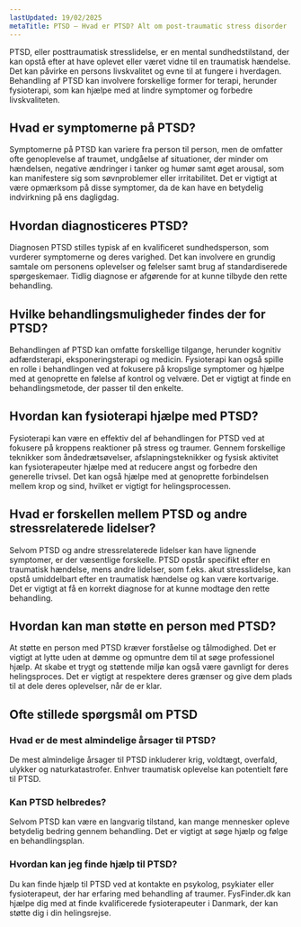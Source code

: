 ```yaml
---
lastUpdated: 19/02/2025
metaTitle: PTSD – Hvad er PTSD? Alt om post-traumatic stress disorder
---
```


PTSD, eller posttraumatisk stresslidelse, er en mental sundhedstilstand, der kan opstå efter at have oplevet eller været vidne til en traumatisk hændelse. Det kan påvirke en persons livskvalitet og evne til at fungere i hverdagen. Behandling af PTSD kan involvere forskellige former for terapi, herunder fysioterapi, som kan hjælpe med at lindre symptomer og forbedre livskvaliteten.

## Hvad er symptomerne på PTSD?

Symptomerne på PTSD kan variere fra person til person, men de omfatter ofte genoplevelse af traumet, undgåelse af situationer, der minder om hændelsen, negative ændringer i tanker og humør samt øget arousal, som kan manifestere sig som søvnproblemer eller irritabilitet. Det er vigtigt at være opmærksom på disse symptomer, da de kan have en betydelig indvirkning på ens dagligdag.

## Hvordan diagnosticeres PTSD?

Diagnosen PTSD stilles typisk af en kvalificeret sundhedsperson, som vurderer symptomerne og deres varighed. Det kan involvere en grundig samtale om personens oplevelser og følelser samt brug af standardiserede spørgeskemaer. Tidlig diagnose er afgørende for at kunne tilbyde den rette behandling.

## Hvilke behandlingsmuligheder findes der for PTSD?

Behandlingen af PTSD kan omfatte forskellige tilgange, herunder kognitiv adfærdsterapi, eksponeringsterapi og medicin. Fysioterapi kan også spille en rolle i behandlingen ved at fokusere på kropslige symptomer og hjælpe med at genoprette en følelse af kontrol og velvære. Det er vigtigt at finde en behandlingsmetode, der passer til den enkelte.

## Hvordan kan fysioterapi hjælpe med PTSD?

Fysioterapi kan være en effektiv del af behandlingen for PTSD ved at fokusere på kroppens reaktioner på stress og traumer. Gennem forskellige teknikker som åndedrætsøvelser, afslapningsteknikker og fysisk aktivitet kan fysioterapeuter hjælpe med at reducere angst og forbedre den generelle trivsel. Det kan også hjælpe med at genoprette forbindelsen mellem krop og sind, hvilket er vigtigt for helingsprocessen.

## Hvad er forskellen mellem PTSD og andre stressrelaterede lidelser?

Selvom PTSD og andre stressrelaterede lidelser kan have lignende symptomer, er der væsentlige forskelle. PTSD opstår specifikt efter en traumatisk hændelse, mens andre lidelser, som f.eks. akut stresslidelse, kan opstå umiddelbart efter en traumatisk hændelse og kan være kortvarige. Det er vigtigt at få en korrekt diagnose for at kunne modtage den rette behandling.

## Hvordan kan man støtte en person med PTSD?

At støtte en person med PTSD kræver forståelse og tålmodighed. Det er vigtigt at lytte uden at dømme og opmuntre dem til at søge professionel hjælp. At skabe et trygt og støttende miljø kan også være gavnligt for deres helingsproces. Det er vigtigt at respektere deres grænser og give dem plads til at dele deres oplevelser, når de er klar.

## Ofte stillede spørgsmål om PTSD

### Hvad er de mest almindelige årsager til PTSD?

De mest almindelige årsager til PTSD inkluderer krig, voldtægt, overfald, ulykker og naturkatastrofer. Enhver traumatisk oplevelse kan potentielt føre til PTSD.

### Kan PTSD helbredes?

Selvom PTSD kan være en langvarig tilstand, kan mange mennesker opleve betydelig bedring gennem behandling. Det er vigtigt at søge hjælp og følge en behandlingsplan.

### Hvordan kan jeg finde hjælp til PTSD?

Du kan finde hjælp til PTSD ved at kontakte en psykolog, psykiater eller fysioterapeut, der har erfaring med behandling af traumer. FysFinder.dk kan hjælpe dig med at finde kvalificerede fysioterapeuter i Danmark, der kan støtte dig i din helingsrejse.
